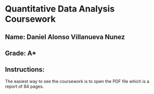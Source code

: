 # Quantitative Data Analysis Coursework
## Name: Daniel Alonso Villanueva Nunez
## Grade: A*
## Instructions:
The easiest way to see the coursework is to open the PDF file which is a report of 84 pages. 
